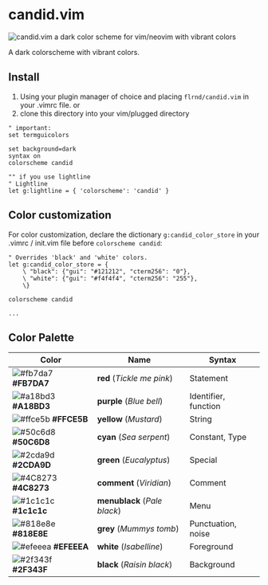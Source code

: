 # candid.vim

![candid.vim a dark color scheme for vim/neovim with vibrant colors](https://github.com/flrnprz/candid.vim/blob/master/candid-screen.png)

A dark colorscheme with vibrant colors.

## Install

1. Using your plugin manager of choice and placing `flrnd/candid.vim` in your .vimrc file.
   or
2. clone this directory into your vim/plugged directory

```vim
" important:
set termguicolors

set background=dark
syntax on
colorscheme candid

"" if you use lightline
" Lightline
let g:lightline = { 'colorscheme': 'candid' }
```

## Color customization

For color customization, declare the dictionary `g:candid_color_store` in your .vimrc / init.vim file before `colorscheme candid`:

```vim
" Overrides 'black' and 'white' colors.
let g:candid_color_store = {
    \ "black": {"gui": "#121212", "cterm256": "0"},
    \ "white": {"gui": "#f4f4f4", "cterm256": "255"},
    \}

colorscheme candid

...

```

## Color Palette

| Color                                                                | Name             | Syntax     |
-----------------------------------------------------------------------|------------------|------------|
| ![#fb7da7](https://via.placeholder.com/15/fb7da7/000000?text=+) **#FB7DA7** | **red** (_Tickle me pink_) | Statement|
| ![#a18bd3](https://via.placeholder.com/15/a18bd3/000000?text=+) **#A18BD3** | **purple** (_Blue bell_)      | Identifier, function |
| ![#ffce5b](https://via.placeholder.com/15/ffce5b/000000?text=+) **#FFCE5B** | **yellow** (_Mustard_)        | String |
| ![#50c6d8](https://via.placeholder.com/15/50c6d8/000000?text=+) **#50C6D8** | **cyan** (_Sea serpent_)    | Constant, Type |
| ![#2cda9d](https://via.placeholder.com/15/2cda9d/000000?text=+) **#2CDA9D** | **green** (_Eucalyptus_)     | Special |
| ![#4C8273](https://via.placeholder.com/15/4C8273/000000?text=+) **#4C8273** | **comment** (_Viridian_)       | Comment |
| ![#1c1c1c](https://via.placeholder.com/15/1c1c1c/000000?text=+) **#1c1c1c** | **menublack** (_Pale black_)     | Menu       |
| ![#818e8e](https://via.placeholder.com/15/818e8e/000000?text=+) **#818E8E** | **grey** (_Mummys tomb_)    | Punctuation, noise |
| ![#efeeea](https://via.placeholder.com/15/efeeea/000000?text=+) **#EFEEEA** | **white** (_Isabelline_)     | Foreground |
| ![#2f343f](https://via.placeholder.com/15/2f343f/000000?text=+) **#2F343F** | **black** (_Raisin black_)   | Background |
